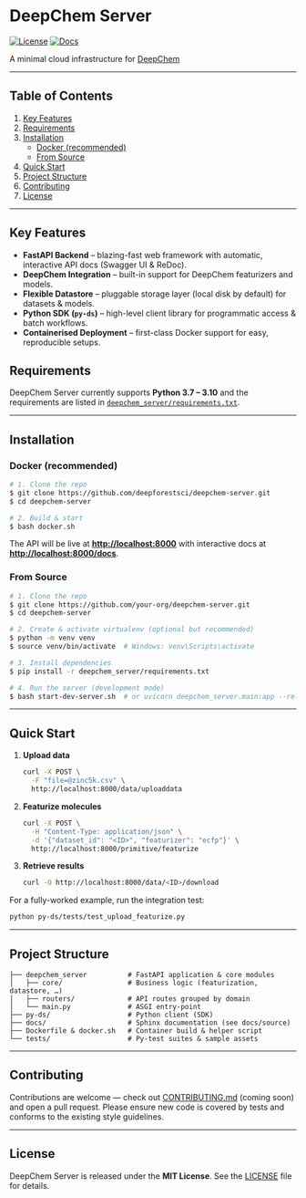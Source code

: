 # DeepChem Server

[![License](https://img.shields.io/badge/license-MIT-blue.svg)](LICENSE)
[![Docs](https://img.shields.io/badge/docs-latest-brightgreen.svg)](https://deep-forest-sciences-deepchem-server.readthedocs-hosted.com/en/latest/)

A minimal cloud infrastructure for [DeepChem](https://github.com/deepchem/deepchem)

---

## Table of Contents

1. [Key Features](#key-features)
2. [Requirements](#requirements)
3. [Installation](#installation)
   * [Docker (recommended)](#docker-recommended)
   * [From Source](#from-source)
4. [Quick Start](#quick-start)
5. [Project Structure](#project-structure)
6. [Contributing](#contributing)
7. [License](#license)

---

## Key Features

* **FastAPI Backend** – blazing-fast web framework with automatic, interactive API docs (Swagger UI & ReDoc).
* **DeepChem Integration** – built-in support for DeepChem featurizers and models.
* **Flexible Datastore** – pluggable storage layer (local disk by default) for datasets & models.
* **Python SDK (`py-ds`)** – high-level client library for programmatic access & batch workflows.
* **Containerised Deployment** – first-class Docker support for easy, reproducible setups.

## Requirements

DeepChem Server currently supports **Python 3.7 – 3.10** and the requirements are listed in [`deepchem_server/requirements.txt`](deepchem_server/requirements.txt).

---

## Installation

### Docker (recommended)

```bash
# 1. Clone the repo
$ git clone https://github.com/deepforestsci/deepchem-server.git
$ cd deepchem-server

# 2. Build & start
$ bash docker.sh
```

The API will be live at **<http://localhost:8000>** with interactive docs at **<http://localhost:8000/docs>**.

### From Source

```bash
# 1. Clone the repo
$ git clone https://github.com/your-org/deepchem-server.git
$ cd deepchem-server

# 2. Create & activate virtualenv (optional but recommended)
$ python -m venv venv
$ source venv/bin/activate  # Windows: venv\Scripts\activate

# 3. Install dependencies
$ pip install -r deepchem_server/requirements.txt

# 4. Run the server (development mode)
$ bash start-dev-server.sh  # or uvicorn deepchem_server.main:app --reload
```

---

## Quick Start

1. **Upload data**
   ```bash
   curl -X POST \
     -F "file=@zinc5k.csv" \
     http://localhost:8000/data/uploaddata
   ```
2. **Featurize molecules**
   ```bash
   curl -X POST \
     -H "Content-Type: application/json" \
     -d '{"dataset_id": "<ID>", "featurizer": "ecfp"}' \
     http://localhost:8000/primitive/featurize
   ```
3. **Retrieve results**
   ```bash
   curl -O http://localhost:8000/data/<ID>/download
   ```

For a fully-worked example, run the integration test:

```bash
python py-ds/tests/test_upload_featurize.py
```

---

## Project Structure

```text
├── deepchem_server          # FastAPI application & core modules
│   ├── core/                # Business logic (featurization, datastore, …)
│   ├── routers/             # API routes grouped by domain
│   └── main.py              # ASGI entry-point
├── py-ds/                   # Python client (SDK)
├── docs/                    # Sphinx documentation (see docs/source)
├── Dockerfile & docker.sh   # Container build & helper script
└── tests/                   # Py-test suites & sample assets
```

---

## Contributing

Contributions are welcome — check out [CONTRIBUTING.md](CONTRIBUTING.md) (coming soon) and open a pull request. Please ensure new code is covered by tests and conforms to the existing style guidelines.

---

## License

DeepChem Server is released under the **MIT License**. See the [LICENSE](LICENSE) file for details.